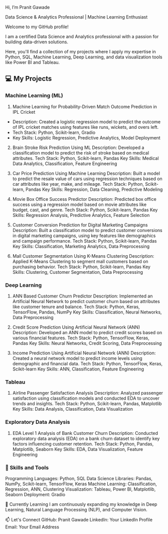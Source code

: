 Hi, I’m Pranit Gawade

Data Science & Analytics Professional | Machine Learning Enthusiast

Welcome to my GitHub profile! 

I am a certified Data Science and Analytics professional with a passion for building data-driven solutions. 

Here, you'll find a collection of my projects where I apply my expertise in Python, SQL, Machine Learning, Deep Learning, and data visualization tools like Power BI and Tableau.


## 💻 My Projects

### Machine Learning (ML)

1. Machine Learning for Probability-Driven Match Outcome Prediction in IPL Cricket
- Description: Created a logistic regression model to predict the outcome of IPL cricket matches using features like runs, wickets, and overs left.
- Tech Stack: Python, Scikit-learn, Gradio
- Key Skills: Logistic Regression, Predictive Analytics, Model Deployment

2. Brain Stroke Risk Prediction Using ML
Description: Developed a classification model to predict the risk of stroke based on medical attributes.
Tech Stack: Python, Scikit-learn, Pandas
Key Skills: Medical Data Analytics, Classification, Feature Engineering

3. Car Price Prediction Using Machine Learning
Description: Built a model to predict the resale value of cars using regression techniques based on car attributes like year, make, and mileage.
Tech Stack: Python, Scikit-learn, Pandas
Key Skills: Regression, Data Cleaning, Predictive Modeling

4. Movie Box Office Success Predictor 
Description: Predicted box office success using a regression model based on movie attributes like budget, cast, and genre.
Tech Stack: Python, Scikit-learn, Pandas
Key Skills: Regression Analysis, Predictive Analytics, Feature Selection

5. Customer Conversion Prediction for Digital Marketing Campaigns
Description: Built a classification model to predict customer conversions in digital marketing campaigns, using key features like demographics and campaign performance.
Tech Stack: Python, Scikit-learn, Pandas
Key Skills: Classification, Marketing Analytics, Data Preprocessing

6. Mall Customer Segmentation Using K-Means Clustering
Description: Applied K-Means Clustering to segment mall customers based on purchasing behavior.
Tech Stack: Python, Scikit-learn, Pandas
Key Skills: Clustering, Customer Segmentation, Data Preprocessing

### Deep Learning

1. ANN Based Customer Churn Predictor
Description: Implemented an Artificial Neural Network to predict customer churn based on attributes like customer tenure and balance.
Tech Stack: Python, Keras, TensorFlow, Pandas, NumPy
Key Skills: Classification, Neural Networks, Data Preprocessing

2. Credit Score Prediction Using Artificial Neural Network (ANN)
Description: Developed an ANN model to predict credit scores based on various financial features.
Tech Stack: Python, TensorFlow, Keras, Pandas
Key Skills: Neural Networks, Credit Scoring, Data Preprocessing

3. Income Prediction Using Artificial Neural Network (ANN)
Description: Created a neural network model to predict income levels using demographic and financial data.
Tech Stack: Python, TensorFlow, Keras, Scikit-learn
Key Skills: ANN, Classification, Feature Engineering

### Tableau

1. Airline Passenger Satisfaction Analysis
Description: Analyzed passenger satisfaction using classification models and conducted EDA to uncover trends and insights.
Tech Stack: Python, Scikit-learn, Pandas, Matplotlib
Key Skills: Data Analysis, Classification, Data Visualization


### Exploratory Data Analysis

1. EDA Level 1 Analysis of Bank Customer Churn
Description: Conducted exploratory data analysis (EDA) on a bank churn dataset to identify key factors influencing customer retention.
Tech Stack: Python, Pandas, Matplotlib, Seaborn
Key Skills: EDA, Data Visualization, Feature Engineering


### 🔧 Skills and Tools
Programming Languages: Python, SQL
Data Science Libraries: Pandas, NumPy, Scikit-learn, TensorFlow, Keras
Machine Learning: Classification, Regression, ANN, Clustering
Visualization: Tableau, Power BI, Matplotlib, Seaborn
Deployment: Gradio

🌱 Currently Learning
I am continuously expanding my knowledge in Deep Learning, Natural Language Processing (NLP), and Computer Vision.

📫 Let's Connect
GitHub: Pranit Gawade
LinkedIn: Your LinkedIn Profile
Email: Your Email Address






